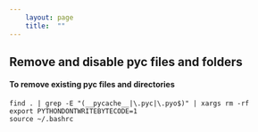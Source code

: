 ```yaml
---
    layout: page
    title:  ""
---
```


## Remove and disable pyc files and folders

#### To remove existing pyc files and directories
```console
find . | grep -E "(__pycache__|\.pyc|\.pyo$)" | xargs rm -rf
export PYTHONDONTWRITEBYTECODE=1
source ~/.bashrc
```
